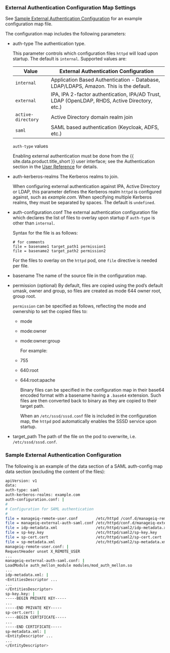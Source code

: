 ### External Authentication Configuration Map Settings

See [Sample External Authentication
Configuration](#appe-saml-authentication-example) for an example
configuration map file.

The configuration map includes the following parameters:

  - auth-type
    The authentication type.

    This parameter controls which configuration files `httpd` will load
    upon startup. The default is `internal`. Supported values are:

    | Value              | External Authentication Configuration                                                         |
    | ------------------ | --------------------------------------------------------------------------------------------- |
    | `internal`         | Application Based Authentication - Database, LDAP/LDAPS, Amazon. This is the default.         |
    | `external`         | IPA, IPA 2-factor authentication, IPA/AD Trust, LDAP (OpenLDAP, RHDS, Active Directory, etc.) |
    | `active-directory` | Active Directory domain realm join                                                            |
    | `saml`             | SAML based authentication (Keycloak, ADFS, etc.)                                              |


    `auth-type` values

    <div class="important">

    Enabling external authentication must be done from the
    {{ site.data.product.title_short }} user interface; see the Authentication section
    in the [User Reference](https://www.manageiq.org/docs/reference/) for details.

    </div>

  - auth-kerberos-realms
    The Kerberos realms to join.

    When configuring external authentication against IPA, Active
    Directory or LDAP, this parameter defines the Kerberos realm `httpd`
    is configured against, such as *example.com*. When specifying
    multiple Kerberos realms, they must be separated by spaces. The
    default is `undefined`.

  - auth-configuration.conf
    The external authentication configuration file which declares the
    list of files to overlay upon startup if `auth-type` is other than
    `internal`.

    Syntax for the file is as follows:

        # for comments
        file = basename1 target_path1 permission1
        file = basename2 target_path2 permission2

    For the files to overlay on the `httpd` pod, one `file` directive is
    needed per file.

  - basename
    The name of the source file in the configuration map.

  - permission
    (optional) By default, files are copied using the pod’s default
    umask, owner and group, so files are created as mode 644 owner root,
    group root.

    `permission` can be specified as follows, reflecting the mode and
    ownership to set the copied files to:

      - mode

      - mode:owner

      - mode:owner:group

        For example:

      - 755

      - 640:root

      - 644:root:apache

        Binary files can be specified in the configuration map in their
        base64 encoded format with a basename having a `.base64`
        extension. Such files are then converted back to binary as they
        are copied to their target path.

        When an `/etc/sssd/sssd.conf` file is included in the
        configuration map, the `httpd` pod automatically enables the
        SSSD service upon startup.

  - target\_path
    The path of the file on the pod to overwrite, i.e.
    `/etc/sssd/sssd.conf`.

### Sample External Authentication Configuration

The following is an example of the data section of a SAML auth-config
map data section (excluding the content of the files):

``` bash
apiVersion: v1
data:
auth-type: saml
auth-kerberos-realms: example.com
auth-configuration.conf: |
#
# Configuration for SAML authentication
#
file = manageiq-remote-user.conf        /etc/httpd /conf.d/manageiq-remote-user.conf        644
file = manageiq-external-auth-saml.conf /etc/httpd/conf.d/manageiq-external-auth-saml.conf 644
file = idp-metadata.xml                 /etc/httpd/saml2/idp-metadata.xml                  644
file = sp-key.key                       /etc/httpd/saml2/sp-key.key                        600:root:root
file = sp-cert.cert                     /etc/httpd/saml2/sp-cert.cert                      644
file = sp-metadata.xml                  /etc/httpd/saml2/sp-metadata.xml                   644
manageiq-remote-user.conf: |
RequestHeader unset X_REMOTE_USER
...
manageiq-external-auth-saml.conf: |
LoadModule auth_mellon_module modules/mod_auth_mellon.so
...
idp-metadata.xml: |
<EntitiesDescriptor ...
...
</EntitiesDescriptor>
sp-key.key: |
-----BEGIN PRIVATE KEY-----
...
-----END PRIVATE KEY-----
sp-cert.cert: |
-----BEGIN CERTIFICATE-----
...
-----END CERTIFICATE-----
sp-metadata.xml: |
<EntityDescriptor ...
...
</EntityDescriptor>
```

